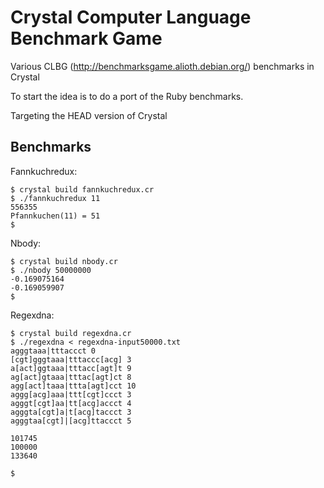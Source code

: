 Crystal Computer Language Benchmark Game
========================================

Various CLBG (http://benchmarksgame.alioth.debian.org/) benchmarks in Crystal

To start the idea is to do a port of the Ruby benchmarks.

Targeting the HEAD version of Crystal

Benchmarks
----------

Fannkuchredux:

    $ crystal build fannkuchredux.cr
    $ ./fannkuchredux 11
    556355
    Pfannkuchen(11) = 51
    $

Nbody:

    $ crystal build nbody.cr
    $ ./nbody 50000000
    -0.169075164
    -0.169059907
    $

Regexdna:

    $ crystal build regexdna.cr
    $ ./regexdna < regexdna-input50000.txt
    agggtaaa|tttaccct 0
    [cgt]gggtaaa|tttaccc[acg] 3
    a[act]ggtaaa|tttacc[agt]t 9
    ag[act]gtaaa|tttac[agt]ct 8
    agg[act]taaa|ttta[agt]cct 10
    aggg[acg]aaa|ttt[cgt]ccct 3
    agggt[cgt]aa|tt[acg]accct 4
    agggta[cgt]a|t[acg]taccct 3
    agggtaa[cgt]|[acg]ttaccct 5

    101745
    100000
    133640

    $

